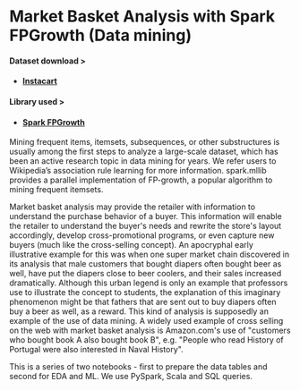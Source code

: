 # Market Basket Analysis with Spark FPGrowth (Data mining)
#### Dataset download > 
* #### [Instacart](https://www.kaggle.com/c/instacart-market-basket-analysis)

#### Library used >
* #### [Spark FPGrowth](https://spark.apache.org/docs/latest/mllib-frequent-pattern-mining.html#fp-growth)

Mining frequent items, itemsets, subsequences, or other substructures is usually among the first steps to analyze a large-scale dataset, which has been an active research topic in data mining for years. We refer users to Wikipedia’s association rule learning for more information. spark.mllib provides a parallel implementation of FP-growth, a popular algorithm to mining frequent itemsets.

Market basket analysis may provide the retailer with information to understand the purchase behavior of a buyer. This information will enable the retailer to understand the buyer's needs and rewrite the store's layout accordingly, develop cross-promotional programs, or even capture new buyers (much like the cross-selling concept). An apocryphal early illustrative example for this was when one super market chain discovered in its analysis that male customers that bought diapers often bought beer as well, have put the diapers close to beer coolers, and their sales increased dramatically. Although this urban legend is only an example that professors use to illustrate the concept to students, the explanation of this imaginary phenomenon might be that fathers that are sent out to buy diapers often buy a beer as well, as a reward. This kind of analysis is supposedly an example of the use of data mining. A widely used example of cross selling on the web with market basket analysis is Amazon.com's use of "customers who bought book A also bought book B", e.g. "People who read History of Portugal were also interested in Naval History".

This is a series of two notebooks - first to prepare the data tables and second for EDA and ML. 
We use PySpark, Scala and SQL queries.
